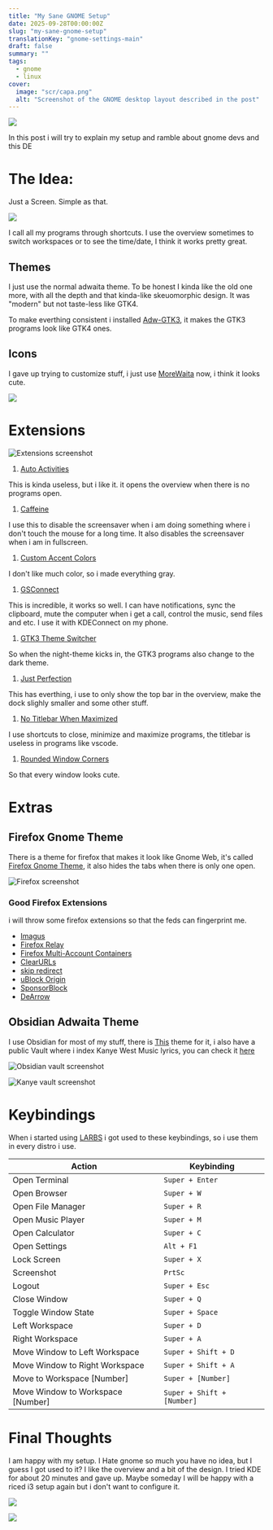 ```yaml
---
title: "My Sane GNOME Setup"
date: 2025-09-28T00:00:00Z
slug: "my-sane-gnome-setup"
translationKey: "gnome-settings-main"
draft: false
summary: ""
tags:
  - gnome
  - linux
cover:
  image: "scr/capa.png"
  alt: "Screenshot of the GNOME desktop layout described in the post"
---
```


![](./scr/capa.png)

In this post i will try to explain my setup and ramble about gnome devs and this DE

# The Idea:

Just a Screen. Simple as that.

![](./scr/setup1.png)

I call all my programs through shortcuts. I use the overview sometimes to switch workspaces or to see the time/date, I think it works pretty great.

## Themes

I just use the normal adwaita theme. To be honest I kinda like the old one more, with all the depth and that kinda-like skeuomorphic design. It was "modern" but not taste-less like GTK4.

To make everthing consistent i installed [Adw-GTK3](https://github.com/lassekongo83/adw-gtk3), it makes the GTK3 programs look like GTK4 ones.

## Icons

I gave up trying to customize stuff, i just use [MoreWaita](https://github.com/somepaulo/MoreWaita) now, i think it looks cute.

![](./scr/icons.png)

# Extensions

![Extensions screenshot](./scr/extensions.png)

1. [Auto Activities](https://extensions.gnome.org/extension/5500/auto-activities/)

This is kinda useless, but i like it. it opens the overview when there is no programs open.

1. [Caffeine](https://extensions.gnome.org/extension/517/caffeine/)

I use this to disable the screensaver when i am doing something where i don't touch the mouse for a long time. It also disables the screensaver when i am in fullscreen.

1. [Custom Accent Colors](https://extensions.gnome.org/extension/5547/custom-accent-colors/)

I don't like much color, so i made everything gray.

1. [GSConnect](https://extensions.gnome.org/extension/1319/gsconnect/)

This is incredible, it works so well. I can have notifications, sync the clipboard, mute the computer when i get a call, control the music, send files and etc. I use it with KDEConnect on my phone.

1. [GTK3 Theme Switcher](https://extensions.gnome.org/extension/5401/gtk3-theme-switcher/)

So when the night-theme kicks in, the GTK3 programs also change to the dark theme.

1. [Just Perfection](https://extensions.gnome.org/extension/3843/just-perfection/)

This has everthing, i use to only show the top bar in the overview, make the dock slighly smaller and some other stuff.

1. [No Titlebar When Maximized](https://extensions.gnome.org/extension/4630/no-titlebar-when-maximized/)

I use shortcuts to close, minimize and maximize programs, the titlebar is useless in programs like vscode.

1. [Rounded Window Corners](https://extensions.gnome.org/extension/5237/rounded-window-corners/)

So that every window looks cute.

# Extras

## Firefox Gnome Theme

There is a theme for firefox that makes it look like Gnome Web, it's called [Firefox Gnome Theme](https://github.com/rafaelmardojai/firefox-gnome-theme), it also hides the tabs when there is only one open.

![Firefox screenshot](./scr/firefox.png)

### Good Firefox Extensions

i will throw some firefox extensions so that the feds can fingerprint me.

- [Imagus](https://addons.mozilla.org/en-US/firefox/addon/imagus/)
- [Firefox Relay](https://addons.mozilla.org/en-US/firefox/addon/private-relay/)
- [Firefox Multi-Account Containers](https://addons.mozilla.org/en-US/firefox/addon/multi-account-containers/)
- [ClearURLs](https://addons.mozilla.org/en-US/firefox/addon/clearurls/)
- [skip redirect](https://addons.mozilla.org/en-US/firefox/addon/skip-redirect/)
- [uBlock Origin](https://github.com/gorhill/uBlock)
- [SponsorBlock](https://sponsor.ajay.app//)
- [DeArrow](https://dearrow.ajay.app/)

## Obsidian Adwaita Theme

I use Obsidian for most of my stuff, there is [This](https://github.com/birneee/obsidian-adwaita-theme) theme for it, i also have a public Vault where i index Kanye West Music lyrics, you can check it [here](https://github.com/herijooj/Kanye-Vault)

![Obsidian vault screenshot](./scr/myvault.png)

![Kanye vault screenshot](./scr/kanyevault.png)

# Keybindings

When i started using [LARBS](https://larbs.xyz/) i got used to these keybindings, so i use them in every distro i use.

| Action | Keybinding |
| --- | --- |
| Open Terminal | `Super + Enter` |
| Open Browser | `Super + W` |
| Open File Manager | `Super + R` |
| Open Music Player | `Super + M` |
| Open Calculator | `Super + C` |
| Open Settings | `Alt + F1` |
| Lock Screen | `Super + X` |
| Screenshot | `PrtSc` |
| Logout | `Super + Esc` |
| Close Window | `Super + Q` |
| Toggle Window State | `Super + Space` |
| Left Workspace | `Super + D` |
| Right Workspace | `Super + A` |
| Move Window to Left Workspace | `Super + Shift + D` |
| Move Window to Right Workspace | `Super + Shift + A` |
| Move to Workspace [Number] | `Super + [Number]` |
| Move Window to Workspace [Number] | `Super + Shift + [Number]` |

# Final Thoughts

I am happy with my setup. I Hate gnome so much you have no idea, but I guess I got used to it? I like the overview and a bit of the design. I tried KDE for about 20 minutes and gave up. Maybe someday I will be happy with a riced i3 setup again but i don't want to configure it.

![](./scr/setup2.png)

![](./scr/setup3.png)
